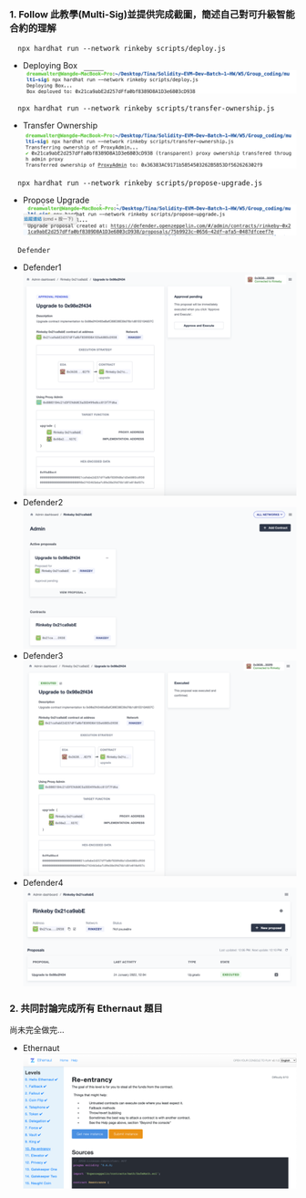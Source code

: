 ### 1. Follow 此教學(Multi-Sig)並提供完成截圖，簡述自己對可升級智能合約的理解
```
  npx hardhat run --network rinkeby scripts/deploy.js
```
- Deploying Box ![](./DeployingBox.png)

```
  npx hardhat run --network rinkeby scripts/transfer-ownership.js
```
- Transfer Ownership ![](./TransferOwnership.png)

```
  npx hardhat run --network rinkeby scripts/propose-upgrade.js
```
- Propose Upgrade ![](./ProposeUpgrade.png)

```
  Defender
```
- Defender1 ![](./Defender1.png)
- Defender2 ![](./Defender2.png)
- Defender3 ![](./Defender3.png)
- Defender4 ![](./Defender4.png)

### 2. 共同討論完成所有 Ethernaut 題目

  尚未完全做完...

- Ethernaut ![](./Ethernaut_12.png)
